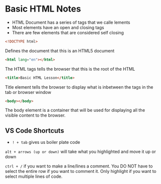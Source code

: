 # Basic HTML Notes

- HTML Document has a series of tags that we calle lements
- Most elements have an open and closing tags
- There are few elements that are considered self closing

```html
<!DOCTYPE html>
```
Defines the document that this is an HTML5 document

```html
<html lang="en"></html>
```

The HTML tags tells the browser that this is the root of the HTML

```html
<title>Basic HTML Lesson</title>
```

Title element tells the browser to display what is inbetween the tags in the tab or browser window

```html
<body></body>
```

The body element is a container that will be used for displaying all the visible content to the browser.


## VS Code Shortcuts

- `! + tab` gives us boiler plate code

`alt + arrows (up or down)` will take what you highlighted and move it up or down

`ctrl + /` if you want to make a line/lines a comment. You DO NOT have to select the entire row if you want to comment it. Only highlight if you want to select multiple lines of code.

